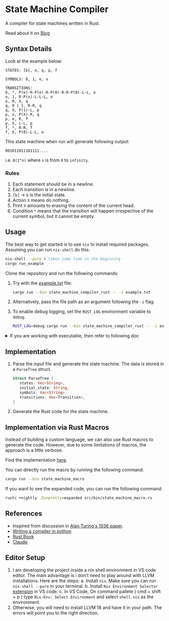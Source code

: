 # State Machine Compiler

A compiler for state machines written in Rust.

Read about it on [Blog](https://mabhay3420.github.io/2024-05-07-state-machine-compiler-a-small-language/)

## Syntax Details

Look at the example below:

```
STATES: [b], o, q, p, f

SYMBOLS: 0, 1, e, x

TRANSITIONS:
b, *, P(e)-R-P(e)-R-P(0)-R-R-P(0)-L-L, o
o, 1, R-P(x)-L-L-L, o
o, 0, X, q
q, 0 | 1, R-R, q
q, X, P(1)-L, p
p, x, P(X)-R, q
p, e, R, f
p, X, L-L, p
f, *, R-R, f
f, X, P(0)-L-L, o
```

This state machine when run will generate following output:

```
001011011101111....
```

i.e. `0(1^n)` where `n` is from `0` to `infinity`.

### Rules

1. Each statement should be in a newline.
2. Each transition is in a newline.
3. `[b]` -> `b` is the initial state.
4. Action `X` means do nothing.
5. Print `X` amounts to erasing the content of the current head.
6. Condition `*` means that the transition will happen irrespective of the current symbol, but it cannot be empty.

## Usage

The best way to get started is to use `nix` to install required packages.
Assuming you can run `nix-shell` do this:

``` bash
nix-shell --pure # takes some time in the beginning
cargo run_example
```

Clone the repository and run the following commands:

1. Try with the [example.txt](example.txt) file:

   ```bash
   cargo run --bin state_machine_compiler_rust -- -i example.txt
   ```

2. Alternatively, pass the file path as an argument following the `-i` flag.

3. To enable debug logging, set the `RUST_LOG` environment variable to `debug`.

   ```bash
   RUST_LOG=debug cargo run --bin state_machine_compiler_rust -- -i example.txt
   ```

<details>
<summary>If you are working with executable, then refer to following doc
</summary>

```bash
Usage: state_machine_compiler_rust --input-file-path <INPUT_FILE_PATH>

Options:
   -i, --input-file-path <INPUT_FILE_PATH>
   -h, --help Print help
```

## Output

Two files:

1. `src/bin/state_machine.rs`

   To test the the generated Rust code: `cargo run --bin state_machine`

   Inputs:

   - `num_steps` - The number of steps to run the state machine.
   - `max_len` - The maximum length of the tape.

   Outputs:

   - The transitions
   - The full tape content
   - The cleaned tape content ( erasing the `X` symbol which stands for empty tape content)

2. `state_machine.dot` is the state machine diagram.

</details>

## Implementation

1. Parse the input file and generate the state machine. The data is stored in a `ParseTree` struct.

   ```rust
   struct ParseTree {
      states: Vec<String>,
      initial_state: String,
      symbols: Vec<String>,
      transitions: Vec<Transition>,
   }
   ```

2. Generate the Rust code for the state machine.

## Implementation via Rust Macros

Instead of building a custom language, we can also use Rust macros to generate the code. However, due to some limitations of macros, the approach is a little verbose.

Find the implementation [here](src/bin/state_machine_macro.rs).

You can directly run the macro by running the following command:
   ```bash
   cargo run --bin state_machine_macro
   ```

If you want to see the expanded code, you can run the following command:
   ```bash
   rustc +nightly -Zunpretty=expanded src/bin/state_machine_macro.rs
   ```


## References

- Inspired from discussion in [Alan Turing's 1936 paper](https://www.cs.virginia.edu/~robins/Turing_Paper_1936.pdf).
- [Writing a compiler in python](https://austinhenley.com/blog/teenytinycompiler1.html)
- [Rust Book](https://doc.rust-lang.org/book/ch19-06-macros.html)
- [Claude](https://claude.ai/)


## Editor Setup
1. I am developing the project inside a nix shell environment in VS code editor. The main advantage is i don't need to play around with LLVM installations. Here are the steps:
   a. Install `nix`. Make sure you can run `nix-shell --pure` in your terminal.
   b. Install `Nix Environment Selector` [extension](https://marketplace.visualstudio.com/items?itemName=arrterian.nix-env-selector) in VS code.
   c. In VS Code, On command pallete ( cmd + shift + p ) type `Nix-Env: Select Environment` and select `shell.nix` as the environment.
2. Otherwise, you will need to install LLVM 18 and have it in your path. The errors will point you to the right direction.

 